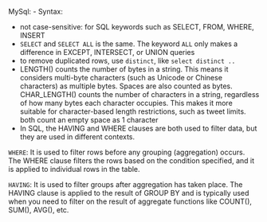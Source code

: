 MySql:
	- Syntax:

- not case-sensitive: for SQL keywords such as SELECT, FROM, WHERE, INSERT
- `SELECT` and `SELECT ALL` is the same. 
	The keyword `ALL` only makes a difference in EXCEPT, INTERSECT, or UNION queries
- to remove duplicated rows, use `distinct`, like `select distinct ..`
- LENGTH() counts the number of bytes in a string. This means it considers multi-byte characters (such as Unicode or Chinese characters) as multiple bytes. Spaces are also counted as bytes.
CHAR_LENGTH() counts the number of characters in a string, regardless of how many bytes each character occupies. This makes it more suitable for character-based length restrictions, such as tweet limits.
both count an empty space as 1 character
- In SQL, the HAVING and WHERE clauses are both used to filter data, but they are used in different contexts.

`WHERE`: It is used to filter rows before any grouping (aggregation) occurs. The WHERE clause filters the rows based on the condition specified, and it is applied to individual rows in the table.

`HAVING`: It is used to filter groups after aggregation has taken place. The HAVING clause is applied to the result of GROUP BY and is typically used when you need to filter on the result of aggregate functions like COUNT(), SUM(), AVG(), etc.